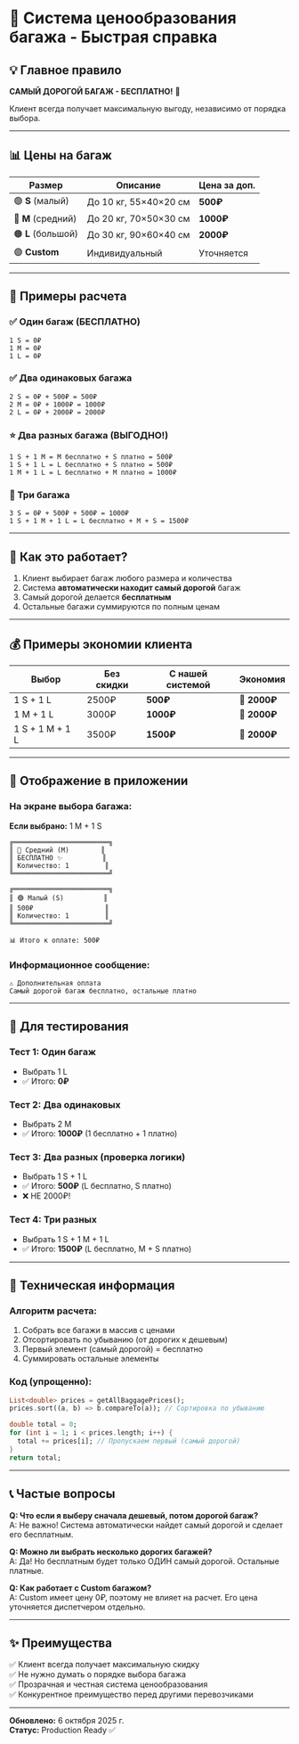 # 🎯 Система ценообразования багажа - Быстрая справка

## 💡 Главное правило

**САМЫЙ ДОРОГОЙ БАГАЖ - БЕСПЛАТНО!** 🎉

Клиент всегда получает максимальную выгоду, независимо от порядка выбора.

---

## 📊 Цены на багаж

| Размер | Описание | Цена за доп. |
|--------|----------|--------------|
| 🟢 **S** (малый) | До 10 кг, 55×40×20 см | **500₽** |
| 🔵 **M** (средний) | До 20 кг, 70×50×30 см | **1000₽** |
| 🟠 **L** (большой) | До 30 кг, 90×60×40 см | **2000₽** |
| 🟣 **Custom** | Индивидуальный | Уточняется |

---

## 🧮 Примеры расчета

### ✅ Один багаж (БЕСПЛАТНО)
```
1 S = 0₽
1 M = 0₽
1 L = 0₽
```

### ✅ Два одинаковых багажа
```
2 S = 0₽ + 500₽ = 500₽
2 M = 0₽ + 1000₽ = 1000₽
2 L = 0₽ + 2000₽ = 2000₽
```

### ⭐ Два разных багажа (ВЫГОДНО!)
```
1 S + 1 M = M бесплатно + S платно = 500₽
1 S + 1 L = L бесплатно + S платно = 500₽
1 M + 1 L = L бесплатно + M платно = 1000₽
```

### 🎯 Три багажа
```
3 S = 0₽ + 500₽ + 500₽ = 1000₽
1 S + 1 M + 1 L = L бесплатно + M + S = 1500₽
```

---

## 🤔 Как это работает?

1. Клиент выбирает багаж любого размера и количества
2. Система **автоматически находит самый дорогой** багаж
3. Самый дорогой делается **бесплатным**
4. Остальные багажи суммируются по полным ценам

---

## 💰 Примеры экономии клиента

| Выбор | Без скидки | С нашей системой | Экономия |
|-------|------------|-------------------|----------|
| 1 S + 1 L | 2500₽ | **500₽** | 🎉 **2000₽** |
| 1 M + 1 L | 3000₽ | **1000₽** | 🎉 **2000₽** |
| 1 S + 1 M + 1 L | 3500₽ | **1500₽** | 🎉 **2000₽** |

---

## 🎨 Отображение в приложении

### На экране выбора багажа:

**Если выбрано:** 1 M + 1 S

```
╔════════════════════════╗
║ 🔵 Средний (M)        ║
║ БЕСПЛАТНО ✨          ║
║ Количество: 1         ║
╚════════════════════════╝

╔════════════════════════╗
║ 🟢 Малый (S)          ║
║ 500₽                  ║
║ Количество: 1         ║
╚════════════════════════╝

📊 Итого к оплате: 500₽
```

### Информационное сообщение:

```
⚠️ Дополнительная оплата
Самый дорогой багаж бесплатно, остальные платно
```

---

## 🎯 Для тестирования

### Тест 1: Один багаж
- Выбрать 1 L
- ✅ Итого: **0₽**

### Тест 2: Два одинаковых
- Выбрать 2 M
- ✅ Итого: **1000₽** (1 бесплатно + 1 платно)

### Тест 3: Два разных (проверка логики)
- Выбрать 1 S + 1 L
- ✅ Итого: **500₽** (L бесплатно, S платно)
- ❌ НЕ 2000₽!

### Тест 4: Три разных
- Выбрать 1 S + 1 M + 1 L
- ✅ Итого: **1500₽** (L бесплатно, M + S платно)

---

## 🔧 Техническая информация

### Алгоритм расчета:

1. Собрать все багажи в массив с ценами
2. Отсортировать по убыванию (от дорогих к дешевым)
3. Первый элемент (самый дорогой) = бесплатно
4. Суммировать остальные элементы

### Код (упрощенно):

```dart
List<double> prices = getAllBaggagePrices();
prices.sort((a, b) => b.compareTo(a)); // Сортировка по убыванию

double total = 0;
for (int i = 1; i < prices.length; i++) {
  total += prices[i]; // Пропускаем первый (самый дорогой)
}
return total;
```

---

## 📞 Частые вопросы

**Q: Что если я выберу сначала дешевый, потом дорогой багаж?**  
A: Не важно! Система автоматически найдет самый дорогой и сделает его бесплатным.

**Q: Можно ли выбрать несколько дорогих багажей?**  
A: Да! Но бесплатным будет только ОДИН самый дорогой. Остальные платные.

**Q: Как работает с Custom багажом?**  
A: Custom имеет цену 0₽, поэтому не влияет на расчет. Его цена уточняется диспетчером отдельно.

---

## ✨ Преимущества

✅ Клиент всегда получает максимальную скидку  
✅ Не нужно думать о порядке выбора багажа  
✅ Прозрачная и честная система ценообразования  
✅ Конкурентное преимущество перед другими перевозчиками  

---

**Обновлено:** 6 октября 2025 г.  
**Статус:** Production Ready ✅
